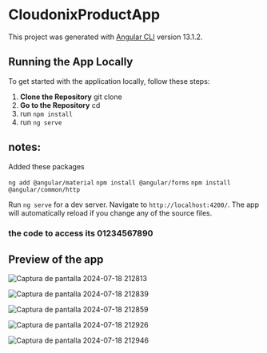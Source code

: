 # CloudonixProductApp

This project was generated with [Angular CLI](https://github.com/angular/angular-cli) version 13.1.2.

## Running the App Locally

To get started with the application locally, follow these steps:

1. **Clone the Repository** git clone <repository-url>
2. **Go to the Repository** cd <repository-url>
3. run `npm install`
4. run `ng serve`

## notes:

Added these packages

`ng add @angular/material`
`npm install @angular/forms`
`npm install @angular/common/http`

Run `ng serve` for a dev server. Navigate to `http://localhost:4200/`. The app will automatically reload if you change any of the source files.

### the code to access its 01234567890

## Preview of the app

![Captura de pantalla 2024-07-18 212813](https://github.com/user-attachments/assets/ec717297-6449-49d6-a0cd-e0be24eee0eb)

![Captura de pantalla 2024-07-18 212839](https://github.com/user-attachments/assets/27e5df22-69e1-4d4f-8a42-92151240ceb6)

![Captura de pantalla 2024-07-18 212859](https://github.com/user-attachments/assets/a68f79a1-38b8-4940-a424-267db81a4097)

![Captura de pantalla 2024-07-18 212926](https://github.com/user-attachments/assets/1a9952aa-ead4-425c-b44e-42c839e37222)

![Captura de pantalla 2024-07-18 212946](https://github.com/user-attachments/assets/fc5741d2-dd27-4562-b8fb-7cc22f0d3281)
